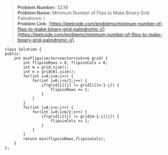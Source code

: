 > **Problem Number:** 3239 <br>
> **Problem Name:** Minimum Number of Flips to Make Binary Grid Palindromic I <br>
> **Problem Link:** [https://leetcode.com/problems/minimum-number-of-flips-to-make-binary-grid-palindromic-i/](https://leetcode.com/problems/minimum-number-of-flips-to-make-binary-grid-palindromic-i/) <br>

    class Solution {
    public:
        int minFlips(vector<vector<int>>& grid) {
            int flipsinRows = 0, flipsinCols = 0;
            int m = grid.size();
            int n = grid[0].size();
            for(int i=0;i<m;i++) {
                for(int j=0;j<n/2;j++) {
                    if(grid[i][j] != grid[i][n-1-j]) {
                        flipsinRows += 1;
                    }
                }
            }
            for(int j=0;j<n;j++) {
                for(int i=0;i<m/2;i++) {
                    if(grid[i][j] != grid[m-1-i][j]) {
                        flipsinCols += 1;
                    }
                }
            }
            return min(flipsinRows,flipsinCols);
        }
    };